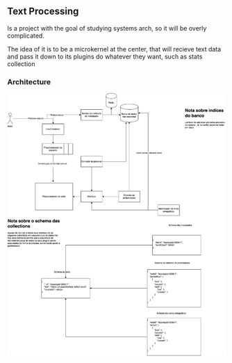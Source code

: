 ## Text Processing

Is a project with the goal of studying systems arch, so it will be overly complicated.

The idea of it is to be a microkernel at the center, that will recieve text data and pass it down to its plugins do whatever they want, such as stats collection

### Architecture

![alt text](http://github.com/Gustrb/text-processing/blob/main/architecture.png)

